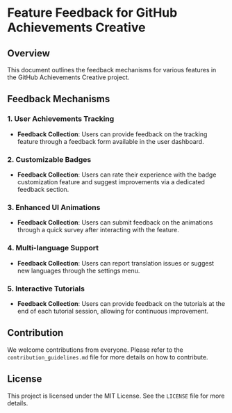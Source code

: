 # Feature Feedback for GitHub Achievements Creative

## Overview
This document outlines the feedback mechanisms for various features in the GitHub Achievements Creative project.

## Feedback Mechanisms

### 1. User Achievements Tracking
- **Feedback Collection**: Users can provide feedback on the tracking feature through a feedback form available in the user dashboard.

### 2. Customizable Badges
- **Feedback Collection**: Users can rate their experience with the badge customization feature and suggest improvements via a dedicated feedback section.

### 3. Enhanced UI Animations
- **Feedback Collection**: Users can submit feedback on the animations through a quick survey after interacting with the feature.

### 4. Multi-language Support
- **Feedback Collection**: Users can report translation issues or suggest new languages through the settings menu.

### 5. Interactive Tutorials
- **Feedback Collection**: Users can provide feedback on the tutorials at the end of each tutorial session, allowing for continuous improvement.

## Contribution
We welcome contributions from everyone. Please refer to the `contribution_guidelines.md` file for more details on how to contribute.

## License
This project is licensed under the MIT License. See the `LICENSE` file for more details.
